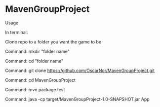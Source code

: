 # MavenGroupProject

Usage

In terminal: 

Clone repo to a folder you want the game to be

Command: mkdir "folder name"

Command: cd "folder name"

Command: git clone https://github.com/OscarNor/MavenGroupProject.git

Command: cd MavenGroupProject

Command: mvn package test

Command: java -cp target/MavenGroupProject-1.0-SNAPSHOT.jar App




